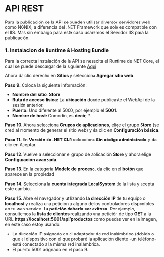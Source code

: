 # API REST 
Para la publicación de la API se pueden utilizar diversos servidores web como NGNIX, a diferencia del .NET Framework que solo es compatible con el IIS. Mas sin embargo para este caso usaremos el Servidor IIS para la publicación. 

### 1. Instalacion de Runtime & Hosting Bundle

Para la correcta instalación de la API se nesecita el Runtime de NET Core, el cual se puede descargar de la siguiente [Aqui](https://dotnet.microsoft.com/download/thank-you/dotnet-runtime-2.1.12-windows-hosting-bundle-installer)

Ahora da clic derecho en **Sitios** y selecciona **Agregar sitio web**.


**Paso 9.**  Coloca la siguiente información:

-   **Nombre del sitio:**  **Store**
-   **Ruta de acceso física:**  La  **ubicación**  donde publicaste el WebApi de la sesión anterior.
-   **Puerto:**  Uno diferente al 5000, por ejemplo el  **5001**.
-   **Nombre de host:**  Comodín, es  **decir,** *.

**Paso 10.** Ahora selecciona **Grupos de aplicaciones**, elige el grupo **Store** (se creó al momento de generar el sitio web) y da clic en **Configuración básica**.


**Paso 11.** En **Versión de .NET CLR** selecciona **Sin código administrado** y da clic en Aceptar.

**Paso 12.** Vuelve a seleccionar el grupo de aplicación **Store** y ahora elige **Configuración avanzada**.

**Paso 13.** En la categoría **Modelo de proceso**, da clic en el **botón** que aparece en la propiedad

**Paso 14.** Selecciona la **cuenta integrada LocalSystem** de la lista y acepta este cambio.

**Paso 15.**  Abre el navegador y utilizando  **la dirección IP**  de tu equipo o **localhost** y realiza una petición a alguno de los controladores disponibles en tu web service.  **La petición debería ser exitosa.**  Por ejemplo, consultemos la  **lista de clientes** realizando una petición de tipo  **GET**  a la URL **https://localhost:5001/api/productos** como puedes ver en la imagen, en este caso estoy usando:

-   La dirección IP asignada en el adaptador de red inalámbrico (debido a que el dispositivo con el que probaré la aplicación cliente -un teléfono- está conectado a la misma red inalámbrica.
-   El puerto 5001 asignado en el paso 9.